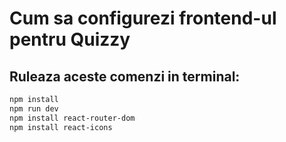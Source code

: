 # Cum sa configurezi frontend-ul pentru **Quizzy**
## Ruleaza aceste comenzi in terminal:
```bash
npm install
npm run dev
npm install react-router-dom
npm install react-icons

